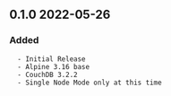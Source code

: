 ## 0.1.0 2022-05-26 <dave at tiredofit dot ca>

   ### Added
      - Initial Release
      - Alpine 3.16 base
      - CouchDB 3.2.2
      - Single Node Mode only at this time


